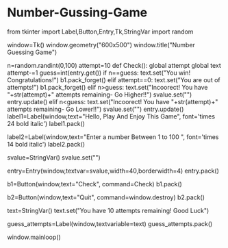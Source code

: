 # Number-Gussing-Game
from tkinter import Label,Button,Entry,Tk,StringVar
import random

window=Tk()
window.geometry("600x500")
window.title("Number Guessing Game")

n=random.randint(0,100)
attempt=10
def Check():
    global attempt
    global text
    attempt-=1
    guess=int(entry.get())
    if n==guess:
        text.set("You win! Congratulations!")
        b1.pack_forget()
    elif attempt==0:
        text.set("You are out of attempts!")
        b1.pack_forget()
    elif n>guess:
        text.set("Incoorect! You have "+str(attempt)+" attempts remaining- Go Higher!!")
        svalue.set("")
        entry.update()
    elif n<guess:
        text.set("Incoorect! You have "+str(attempt)+" attempts remaining- Go Lower!!")
        svalue.set("")
        entry.update()
label1=Label(window,text="Hello, Play And Enjoy This Game", font='times 24 bold italic')
label1.pack()

label2=Label(window,text="Enter a number Between 1 to 100 ", font='times 14 bold italic')
label2.pack()

svalue=StringVar()
svalue.set("")

entry=Entry(window,textvar=svalue,width=40,borderwidth=4)
entry.pack()

b1=Button(window,text="Check", command=Check)
b1.pack()

b2=Button(window,text="Quit", command=window.destroy)
b2.pack()

text=StringVar()
text.set("You have 10 attempts remaining! Good Luck")

guess_attempts=Label(window,textvariable=text)
guess_attempts.pack()

window.mainloop()

